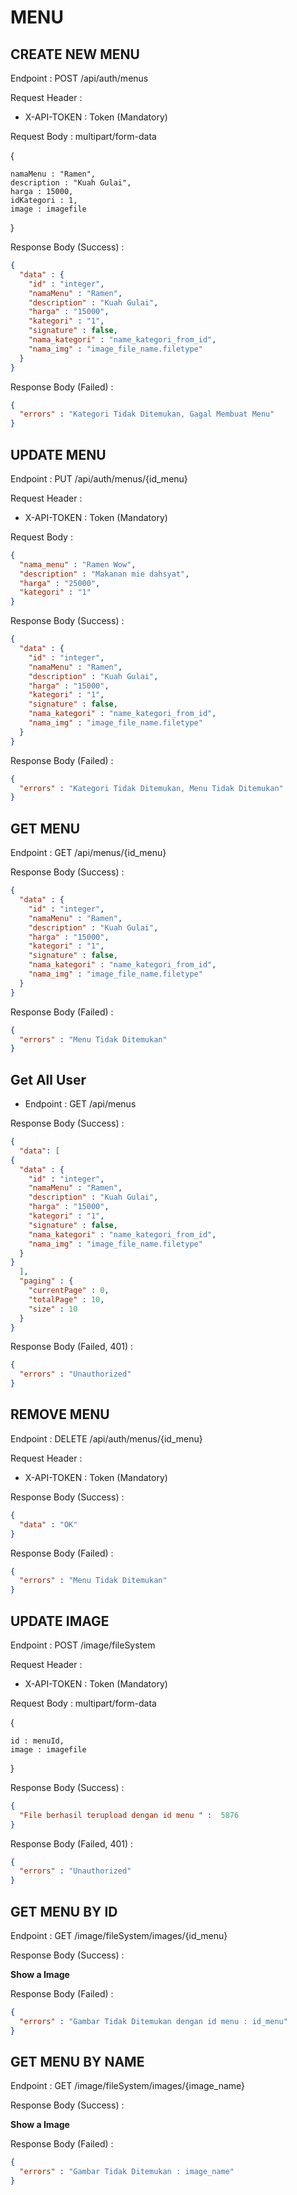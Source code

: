# MENU

## CREATE NEW MENU

Endpoint : POST /api/auth/menus

Request Header : 
- X-API-TOKEN : Token (Mandatory)

Request Body : 
multipart/form-data


{
    
    namaMenu : "Ramen", 
    description : "Kuah Gulai",
    harga : 15000,
    idKategori : 1,
    image : imagefile

}

Response Body (Success) : 
```json
{
  "data" : {
    "id" : "integer",
    "namaMenu" : "Ramen",
    "description" : "Kuah Gulai",
    "harga" : "15000",
    "kategori" : "1",
    "signature" : false,
    "nama_kategori" : "name_kategori_from_id",
    "nama_img" : "image_file_name.filetype"
  } 
}
```

Response Body (Failed) :
```json
{
  "errors" : "Kategori Tidak Ditemukan, Gagal Membuat Menu"
}
```

## UPDATE MENU

Endpoint : PUT /api/auth/menus/{id_menu}

Request Header : 
- X-API-TOKEN : Token (Mandatory)

Request Body :
```json
{
  "nama_menu" : "Ramen Wow",
  "description" : "Makanan mie dahsyat",
  "harga" : "25000",
  "kategori" : "1"
}
```

Response Body (Success) : 
```json
{
  "data" : {
    "id" : "integer",
    "namaMenu" : "Ramen",
    "description" : "Kuah Gulai",
    "harga" : "15000",
    "kategori" : "1",
    "signature" : false,
    "nama_kategori" : "name_kategori_from_id",
    "nama_img" : "image_file_name.filetype"
  }
}
```

Response Body (Failed) :
```json
{
  "errors" : "Kategori Tidak Ditemukan, Menu Tidak Ditemukan"
}
```

## GET MENU

Endpoint : GET /api/menus/{id_menu}

Response Body (Success) :
```json
{
  "data" : {
    "id" : "integer",
    "namaMenu" : "Ramen",
    "description" : "Kuah Gulai",
    "harga" : "15000",
    "kategori" : "1",
    "signature" : false,
    "nama_kategori" : "name_kategori_from_id",
    "nama_img" : "image_file_name.filetype"
  }
}
```

Response Body (Failed) :
```json
{
  "errors" : "Menu Tidak Ditemukan"
}
```

## Get All User
- Endpoint : GET /api/menus

Response Body (Success) :

```json
{
  "data": [
{
  "data" : {
    "id" : "integer",
    "namaMenu" : "Ramen",
    "description" : "Kuah Gulai",
    "harga" : "15000",
    "kategori" : "1",
    "signature" : false,
    "nama_kategori" : "name_kategori_from_id",
    "nama_img" : "image_file_name.filetype"
  }
}
  ],
  "paging" : {
    "currentPage" : 0,
    "totalPage" : 10,
    "size" : 10
  }
}
```

Response Body (Failed, 401) :

```json
{
  "errors" : "Unauthorized"
}
```

## REMOVE MENU

Endpoint : DELETE /api/auth/menus/{id_menu}

Request Header :
- X-API-TOKEN : Token (Mandatory)

Response Body (Success) :
```json
{
  "data" : "OK"
}
```

Response Body (Failed) :
```json
{
  "errors" : "Menu Tidak Ditemukan"
}
```

## UPDATE IMAGE

Endpoint : POST /image/fileSystem

Request Header :
- X-API-TOKEN : Token (Mandatory)

Request Body :
multipart/form-data


{

  
    id : menuId,
    image : imagefile

}


Response Body (Success) :

```json
{
  "File berhasil terupload dengan id menu " :  5876
}
```

Response Body (Failed, 401) :

```json
{
  "errors" : "Unauthorized"
}
```

## GET MENU BY ID

Endpoint : GET /image/fileSystem/images/{id_menu}

Response Body (Success) :

**Show a Image**

Response Body (Failed) :
```json
{
  "errors" : "Gambar Tidak Ditemukan dengan id menu : id_menu"
}
```

## GET MENU BY NAME

Endpoint : GET /image/fileSystem/images/{image_name}

Response Body (Success) :

**Show a Image**

Response Body (Failed) :
```json
{
  "errors" : "Gambar Tidak Ditemukan : image_name"
}
```



